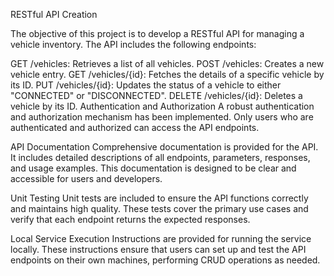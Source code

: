 RESTful API Creation


The objective of this project is to develop a RESTful API for managing a vehicle inventory. The API includes the following endpoints:

GET /vehicles: Retrieves a list of all vehicles.
POST /vehicles: Creates a new vehicle entry.
GET /vehicles/{id}: Fetches the details of a specific vehicle by its ID.
PUT /vehicles/{id}: Updates the status of a vehicle to either "CONNECTED" or "DISCONNECTED".
DELETE /vehicles/{id}: Deletes a vehicle by its ID.
Authentication and Authorization
A robust authentication and authorization mechanism has been implemented. Only users who are authenticated and authorized can access the API endpoints.

API Documentation
Comprehensive documentation is provided for the API. It includes detailed descriptions of all endpoints, parameters, responses, and usage examples. This documentation is designed to be clear and accessible for users and developers.

Unit Testing
Unit tests are included to ensure the API functions correctly and maintains high quality. These tests cover the primary use cases and verify that each endpoint returns the expected responses.

Local Service Execution
Instructions are provided for running the service locally. These instructions ensure that users can set up and test the API endpoints on their own machines, performing CRUD operations as needed.
